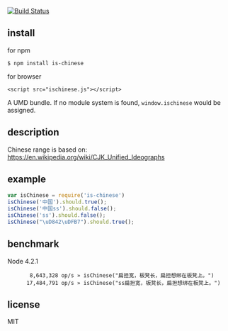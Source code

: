 [![Build Status](https://travis-ci.org/alsotang/is-chinese.svg?branch=master)](https://travis-ci.org/alsotang/is-chinese)

## install

for npm

`$ npm install is-chinese`

for browser

`<script src="ischinese.js"></script>`

A UMD bundle. If no module system is found, `window.ischinese` would be assigned.

## description

Chinese range is based on: https://en.wikipedia.org/wiki/CJK_Unified_Ideographs

## example

```js
var isChinese = require('is-chinese')
isChinese('中国').should.true();
isChinese('中国ss').should.false();
isChinese('ss').should.false();
isChinese("\uD842\uDFB7").should.true();
```

## benchmark

Node 4.2.1 

```
       8,643,328 op/s » isChinese("扁担宽，板凳长，扁担想绑在板凳上。")
      17,484,791 op/s » isChinese("ss扁担宽，板凳长，扁担想绑在板凳上。")
```

## license

MIT